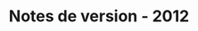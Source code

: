 ﻿---
title: Notes de version - 2012
type: docs
weight: 40
url: /fr/jasperreports/release-notes-2012/
---
